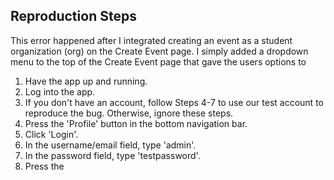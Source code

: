 ## Reproduction Steps
This error happened after I integrated creating an event as a student organization (org) on the Create Event page. 
I simply added a dropdown menu to the top of the Create Event page that gave the users options to 
1. Have the app up and running.
2. Log into the app.
3. If you don't have an account, follow Steps 4-7 to use our test account to reproduce the bug. Otherwise, ignore these steps.
4. Press the 'Profile' button in the bottom navigation bar.
5. Click 'Login'.
6. In the username/email field, type 'admin'.
7. In the password field, type 'testpassword'.
8. Press the 
